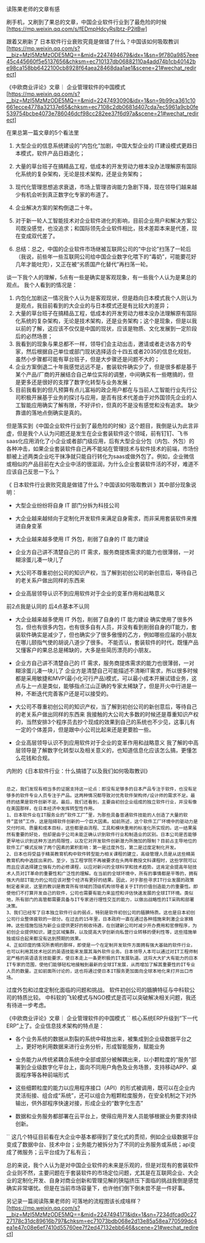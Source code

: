 读陈果老师的文章有感 

刷手机，又刷到了果总的文章，中国企业软件行业到了最危险的时候 [https://mp.weixin.qq.com/s/fEDmpHdcyRsIbtz-P2itBw]

跟着又刷新了 日本软件行业衰败究竟是做错了什么？中国该如何吸取教训 [https://mp.weixin.qq.com/s?__biz=MzI5MzMzODE5MQ==&mid=2247494679&idx=1&sn=9f780a9857eee45c445660f5e5137656&chksm=ec710137db06882110a4add74b1cb40142be98ca158bb6422100cb8928f64aea28468daa1ae1&scene=21#wechat_redirect]
     
《中欧商业评论》文章｜ 企业管理软件的中国模式 [https://mp.weixin.qq.com/s?__biz=MzI5MzMzODE5MQ==&mid=2247493090&idx=1&sn=9b99ca361c10661ecce4778a32137e65&chksm=ec7108c2db0681d407cda7ec5961a9cb0fe539754bcbe4073e786046dcf98cc282ee37f6d97a&scene=21#wechat_redirect]

在果总第一篇文章的5个看法里
1. 大型企业的信息系统建设的“内包化”加剧，中国大型企业的 IT建设模式更趋日本模式，软件产品日趋退化；
2. 大量的草台班子在搞精品工程，低成本的开发劳动力根本没办法理解原有国际化系统的复杂架构，无论是技术架构，还是业务架构；
3. 现代化管理思想追求衰退，市场上管理咨询能力急剧下降，现在领导们越来越少有机会听到真正数字化专家的布道了。
4. 企业解决方案的架构倒退二十年。
5. 对于新一轮人工智能技术对企业软件进化的影响，目前企业用户和解决方案公司既没感觉，也没追求；和国际领先企业软件相比，技术差距本来是代差，现在变成双代差了。

6. 总结：总之，中国的企业软件市场继被互联网公司的“中台论”扫荡了一轮后（我说，前些年一些互联网公司给中国企业数字化喂下的“毒奶”，可能要花好几年才能吐完），又正在被“劣质国产化替代”再扫荡一轮。

谈一下我个人的理解，5点有一些是确实是客观现象，有一些我个人认为是果总的观点。
我个人看到的情况是：
1. 内包化加剧这一情况我个人认为是客观现状，但是趋向日本模式我个人则认为是观点，我目前看到的大企业的与日本模式还是有比较大的差异；
2. 大量的草台班子在搞精品工程，低成本的开发劳动力根本没办法理解原有国际化系统的复杂架构，无论是技术架构，还是业务架构；这个是现象，但是以我以前的了解，这应该不仅仅是中国的现状，应该是物质、文化发展到一定阶段后的必然场景；
3. 我看到的现象与果总都不一样，领导们会主动出击，邀请或者走访各方的专家，然后根据自己单位或部门现状选择适合十四五或者2035的信息化规划，虽然小步骤都可能有草台班子，但是大步骤还是问题不大的；
4. 企业方案倒退二十年我感觉远远不是，套装软件确实少了，但是很多都是基于某个产品/厂商的开展结合自己单位实际的调整，中间确实有一些瞎搞的，但是更多还是很好的支撑了数字化转型与业务发展；
5. 目前我看到的但凡预算有点儿富裕的政企用户都在与当前人工智能行业先行公司积极开展基于业务的探讨与应用，是否有技术代差由于对外国领先企业的人工智能应用确实了解有限，不好评价，但真的不是没有感觉和没有追求。 缺少靠谱的落地点倒确实是真的。

但是落实到《中国企业软件行业到了最危险的时候》这个题目，我倒是认为此言非虚，但是我个人认为问题还是发生在企业套装软件这个领域，前有钉钉、飞书saas化应用消化了小企业或者部门级应用，后有大型企业分包（内包、外包）的各种冲击，如果企业套装软件自己再不能站在管理技术与软件技术的前端，市场份额被上述两类企业吃干抹净就只能自行转化为saas或做外包了。例如，企业微信或相似的产品目前在大企业中活的很滋润，为什么企业套装软件活的不好，难道不应该自己反思一下么？


《 日本软件行业衰败究竟是做错了什么？中国该如何吸取教训 》其中部分现象说明：
- 大型企业纷纷将自身 IT 部门分拆为科技公司

- 大企业越来越倾向于定制化开发软件来满足自身需求，而非采用套装软件来推进自身变革

- 大企业越来越多使用 IT 外包，削弱了自身的 IT 能力建设

- 企业方自己讲不清楚自己的 IT 需求，服务商提炼需求的能力也很薄弱，一对糊涂蛋儿凑一块儿了

- 大公司不尊重初创公司的知识产权，当了解到初创公司的新创意后，等待自己的老关系户做出同样的东西来

- 企业高层领导认识不到应用软件对于企业的变革作用和战略意义

前2点我是认同的
后4点基本不认同
- 大企业越来越多使用 IT 外包，削弱了自身的 IT 能力建设
确实使用了很多外包，但也有很多内包，也有很多自有人员，并没有看到削弱自身的IT能力，套装软件确实是减少了，但也确实少了很多傲慢的乙方，例如哪些应届的小朋友在哪儿颐指气使的胡说八道少了很多。
不能否认，套装软件的时代，既懂产品又懂客户的果总总是稀缺的，大多是些简历漂亮的小朋友。

- 企业方自己讲不清楚自己的 IT 需求，服务商提炼需求的能力也很薄弱，一对糊涂蛋儿凑一块儿了
企业方是清楚自己可能描述不清晰IT需求，所以很多时候都是采用敏捷和MVP(最小化可行产品)模式，可以最小成本开展试错业务，这点与上一点是类似，能够指点江山正确的专家太稀缺了，但是开火中行进是一种，不断迭代完善客户还是可以接受的。

- 大公司不尊重初创公司的知识产权，当了解到初创公司的新创意后，等待自己的老关系户做出同样的东西来
我接触的大公司大多数的时候还是尊重知识产权的，当然安排3个程序员去抄个现成的效果到自己的系统也不少见，这事儿有一定的个体差异，但是跟中小公司比起来还是更要脸一些。

- 企业高层领导认识不到应用软件对于企业的变革作用和战略意义
我了解的中高层领导是了解数字化转型以及相关意义的，也知道信息化应该怎么搞，更懂怎么花钱和合规。


内附的《日本软件行业：什么搞错了以及我们如何吸取教训》

```

总之，我们发现有相当多的证据支持这一论点：即没有足够多的日本产品专注于软件，也没有足够多的软件专业人员专注于产品。这两种情况都导致对优秀软件架构师/设计师的需求不足。最终的结果是软件创新不足。最后，我们还看到，主要由初创企业组成的独立软件行业，并没有像在美国那样，在日本经济中发挥转型性作用。
1、日本软件业在IT服务业的“软件工厂”里，为那些具备普通软件技能的人创造了大量的软件“蓝领”工作，这是阻碍软件创新的一个巨大因素。如前所述，这个软件工厂环境中的驱动力是交付时间、质量和成本目标，这些都是由流程、工具和模块重用的标准化所实现的。这一结果虽然有重要的好处，但却是由于公司未能正确认识到软件行业和制造业的区别。日本公司是否能够更早地认识到这种方法的局限性，以及它对开发软件创新潜力所施加的限制？目前占主导地位的软件工厂模式反映了两个因素的累积影响：第一是过度外包，第二是过度定制化开发。
2、日本也将受益于精英教育机构中软件转型能力相关课程的建立，高级管理人员是从这些精英教育机构中选拔出来的。至少，当工程学院不再被要求在头两年教授文科课程时，这些学院可以而且应该选择建立强有力的必修课程，以应对新兴的全球科学和技术趋势。这肯定会提高年轻技术人员对IT革命的重要性和广泛性的理解。在当前的全球环境中，所有的事情都是平等的，拥有强大内部IT能力的公司应该对整个经济有更好的结果。因此，对于那些寻求IT行业发展的政策制定者来说，这里的教训是教育所有领域的顶级机构领导者关于IT的价值创造能力的重要性。即使他们不打算开发自己的软件，公司也需要有能力来监控和评估快速发展的全球IT环境。类似地，所有部门的高管都需要具备与IT专家进行理性交互的能力，以做出战略性的IT采购和部署决策。
3、我们已经写了日本独立软件行业的弱点，特别是软件初创公司的腼腆特质。这也是日本初创公司行业整体疲软的一部分。在过去的15年里，日本政府一直在通过各种措施来刺激企业家精神。这些措施包括为新企业提供更好的税收待遇，在创建新公司时减少开办费用和官僚程序，为初创企业提供知识，建立区域集群，以及提高大学创新向私营行业转移的便利性等，这些措施单独或综合起来都没有达到预期的效果。
4、正如印度的情况所表明的那样，即使是一个在定制开发软件方面拥有强大基础的软件行业，也可以利用其技术社区的英语技能来发展其海外软件业务。日本领导人本可以通过对IT工程师制定严格的英语语言技能要求，使日本走上一条更积极的IT发展轨道。这将大大扩大有能力的日本IT专家的范围，使他们能够轻松地接触到最新的全球IT发展，从而增加了解其重要性的IT专业人员的数量。正如前面所讨论的，这也将通过使日本IT服务更加面向全球本地化来打开出口市场。

```

过度外包和过度定制化面临的问题和挑战。
软件初创公司的腼腆特征与中科软公司的特质比较。
中科软的飞轮模式与NGO模式是否可以突破解决相关问题，我还有待进一步考虑。







 《中欧商业评论》文章｜ 企业管理软件的中国模式 
`` 
核心系统ERP升级到“下一代ERP”上了。企业信息技术架构的特点是：

* 各个业务系统的数据从割裂的系统中释放出来，被集成到企业级数据平台之上，更好地利用数据来进行业务分析，形成智能服务，赋能业务

* 业务能力从传统紧耦合系统中全部或部分被解耦出来，以小颗粒度的“服务”部署到企业级数字化平台上，面向不同用户角色及业务场景，支持移动APP、桌面程序等各种前端形式

* 这些细颗粒度的能力以应用程序接口（API）的形式被调用，既可以在企业内灵活衔接、组合成“系统”，还可以组合为粗颗粒度服务，在安全机制之下对外输出，供外部程序快速对接，形成企业的“数字化生态”

* 数据和业务服务都部署在云平台上，使得应用开发人员能够根据业务要求持续创新。

``
这几个特征目前看在大企业中基本都得到了变化式的贯彻，例如企业级数据平台变成了数据中台、技术中台；业务能力被拆分为了不同的业务服务或系统；api变成了微服务；云平台成为了私有云；

总的来说，我个人认为是对中国企业软件的未来是乐观的，但是对现有的套装软件企业则不然，主要问题在于套装软件的市场定位问题，尤其是在互联网企业、大企业的定制化开发、自身对商业创新和管理见解的狭隘挤压下面临的挑战我倒是感觉确实非常堪忧。但是在当前市场容量下，也许他们倒下倒未尝不是一件好事。

 

另记录一篇阅读陈果老师的 可落地的流程图该长成啥样？[https://mp.weixin.qq.com/s?__biz=MzI5MzMzODE5MQ==&mid=2247494171&idx=1&sn=7234dfcad0c2727178c31dc89616b797&chksm=ec71073bdb068e2d13e85a58ea770599dc4ea1e47c08e6ef7410d55760ee7f2ed47132ebb646&scene=21#wechat_redirect]











